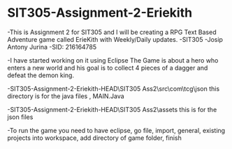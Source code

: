 # SIT305-Assignment-2-Eriekith
-This is Assignment 2 for SIT305 and I will be creating a RPG Text Based Adventure game called ErieKith with Weekly/Daily updates.
-SIT305
-Josip Antony Jurina
-SID: 216164785

-I have started working on it using Eclipse
The Game is about a hero who enters a new world and his goal is to collect 4 pieces of a dagger and defeat the demon king.

-SIT305-Assignment-2-Eriekith-HEAD\SIT305 Ass2\src\com\tcg\json this directory is for the java files , MAIN.Java

-SIT305-Assignment-2-Eriekith-HEAD\SIT305 Ass2\assets this is for the json files

-To run the game you need to have eclipse, go file, import, general, existing projects into workspace, add directory of game folder, finish

